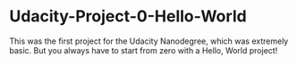 # Udacity-Project-0-Hello-World

This was the first project for the Udacity Nanodegree, which was extremely basic. But you always have to start from zero with a Hello, World project!
